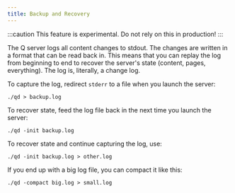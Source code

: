 ```yaml
---
title: Backup and Recovery
---
```


:::caution
This feature is experimental. Do not rely on this in production!
:::

The Q server logs all content changes to stdout. The changes are written in a format that can be read back in. This means that you can replay the log from beginning to end to recover the server's state (content, pages, everything). The log is, literally, a change log.

To capture the log, redirect `stderr` to a file when you launch the server:

```shell
./qd > backup.log
```

To recover state, feed the log file back in the next time you launch the server:

```shell 
./qd -init backup.log
```

To recover state and continue capturing the log, use:

```shell 
./qd -init backup.log > other.log
```

If you end up with a big log file, you can compact it like this:

```shell 
./qd -compact big.log > small.log
```

